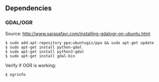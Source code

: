 ## Dependencies


### GDAL/OGR

Source: http://www.sarasafavi.com/installing-gdalogr-on-ubuntu.html

```
$ sudo add-apt-repository ppa:ubuntugis/ppa && sudo apt-get update
$ sudo apt-get install python-gdal
$ sudo apt-get install python3-gdal
$ sudo apt-get install gdal-bin
```

Verify if OGR is working:

```
$ ogrinfo
```


